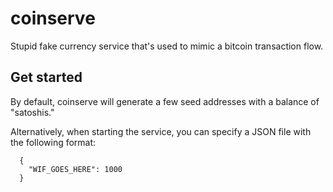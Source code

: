 # coinserve

Stupid fake currency service that's used to mimic a bitcoin transaction flow.

## Get started

By default, coinserve will generate a few seed addresses with a balance of "satoshis."

Alternatively, when starting the service, you can specify a JSON file with the following format:

```
  {
    "WIF_GOES_HERE": 1000
  }
```
